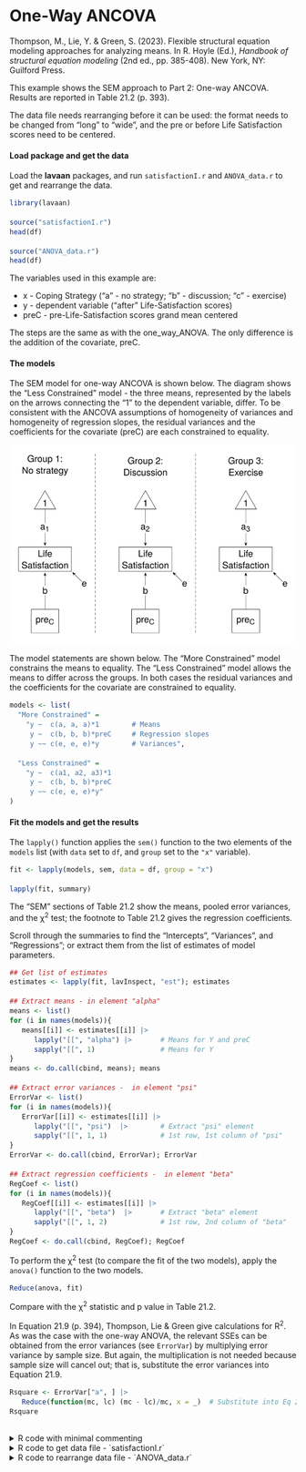 # One-Way ANCOVA


Thompson, M., Lie, Y. & Green, S. (2023). Flexible structural equation
modeling approaches for analyzing means. In R. Hoyle (Ed.), *Handbook of
structural equation modeling* (2nd ed., pp. 385-408). New York, NY:
Guilford Press.

This example shows the SEM approach to Part 2: One-way ANCOVA. Results
are reported in Table 21.2 (p. 393).

The data file needs rearranging before it can be used: the format needs
to be changed from “long” to “wide”, and the pre or before Life
Satisfaction scores need to be centered.

#### Load package and get the data

Load the **lavaan** packages, and run `satisfactionI.r` and
`ANOVA_data.r` to get and rearrange the data.

``` r
library(lavaan)

source("satisfactionI.r")
head(df)

source("ANOVA_data.r")
head(df)
```

The variables used in this example are:

- x - Coping Strategy (“a” - no strategy; “b” - discussion; “c” -
  exercise)
- y - dependent variable (“after” Life-Satisfaction scores)
- preC - pre-Life-Satisfaction scores grand mean centered

The steps are the same as with the one_way_ANOVA. The only difference is
the addition of the covariate, preC.

#### The models

The SEM model for one-way ANCOVA is shown below. The diagram shows the
“Less Constrained” model - the three means, represented by the labels on
the arrows connecting the “1” to the dependent variable, differ. To be
consistent with the ANCOVA assumptions of homogeneity of variances and
homogeneity of regression slopes, the residual variances and the
coefficients for the covariate (preC) are each constrained to equality.

<img src="images/one_way_ANCOVA.svg" data-fig-align="center" />

The model statements are shown below. The “More Constrained” model
constrains the means to equality. The “Less Constrained” model allows
the means to differ across the groups. In both cases the residual
variances and the coefficients for the covariate are constrained to
equality.

``` r
models <- list(
  "More Constrained" =
    "y ~  c(a, a, a)*1        # Means
     y ~  c(b, b, b)*preC     # Regression slopes
     y ~~ c(e, e, e)*y        # Variances",

  "Less Constrained" =
    "y ~  c(a1, a2, a3)*1
     y ~  c(b, b, b)*preC
     y ~~ c(e, e, e)*y"
)
```

#### Fit the models and get the results

The `lapply()` function applies the `sem()` function to the two elements
of the `models` list (with `data` set to `df`, and `group` set to the
`"x"` variable).

``` r
fit <- lapply(models, sem, data = df, group = "x")

lapply(fit, summary)
```

The “SEM” sections of Table 21.2 show the means, pooled error variances,
and the $\upchi$<sup>2</sup> test; the footnote to Table 21.2 gives the
regression coefficients.

Scroll through the summaries to find the “Intercepts”, “Variances”, and
“Regressions”; or extract them from the list of estimates of model
parameters.

``` r
## Get list of estimates
estimates <- lapply(fit, lavInspect, "est"); estimates

## Extract means - in element "alpha"
means <- list()
for (i in names(models)){
   means[[i]] <- estimates[[i]] |>
      lapply("[[", "alpha") |>       # Means for Y and preC
      sapply("[[", 1)                # Means for Y
}
means <- do.call(cbind, means); means

## Extract error variances -  in element "psi"
ErrorVar <- list()
for (i in names(models)){
   ErrorVar[[i]] <- estimates[[i]] |>
      lapply("[[", "psi")  |>        # Extract "psi" element
      sapply("[[", 1, 1)             # 1st row, 1st column of "psi"
}
ErrorVar <- do.call(cbind, ErrorVar); ErrorVar

## Extract regression coefficients -  in element "beta"
RegCoef <- list()
for (i in names(models)){
   RegCoef[[i]] <- estimates[[i]] |>
      lapply("[[", "beta")  |>       # Extract "beta" element
      sapply("[[", 1, 2)             # 1st row, 2nd column of "beta"
}
RegCoef <- do.call(cbind, RegCoef); RegCoef
```

To perform the $\upchi$<sup>2</sup> test (to compare the fit of the two
models), apply the `anova()` function to the two models.

``` r
Reduce(anova, fit)
```

Compare with the $\upchi$<sup>2</sup> statistic and p value in Table
21.2.

In Equation 21.9 (p. 394), Thompson, Lie & Green give calculations for
R<sup>2</sup>. As was the case with the one-way ANOVA, the relevant SSEs
can be obtained from the error variances (see `ErrorVar`) by multiplying
error variance by sample size. But again, the multiplication is not
needed because sample size will cancel out; that is, substitute the
error variances into Equation 21.9.

``` r
Rsquare <- ErrorVar["a", ] |>
   Reduce(function(mc, lc) (mc - lc)/mc, x = _)  # Substitute into Eq 21.9
Rsquare
```

<br />

<details class="code-fold">
<summary>R code with minimal commenting</summary>

``` r
## One-way ANCOVA
##
## Thompson, M., Lie, Y. & Green, S. (2023). Flexible structural equation modeling
## approaches for analyzing means. In R. Hoyle (Ed.), Handbook of structural
## equation modeling (2nd ed., pp. 385-408). New York, NY: Guilford Press.

## Load package
library(lavaan)

## Get the data
source("satisfactionI.r")
head(df)

## Rearrange the data file
source("ANOVA_data.r")
head(df)

## The models
models <- list(
  "More Constrained" =
    "y ~  c(a, a, a)*1        # Means
     y ~  c(b, b, b)*preC     # Regression slopes
     y ~~ c(e, e, e)*y        # Variances",

  "Less Constrained" =
    "y ~  c(a1, a2, a3)*1
     y ~  c(b, b, b)*preC
     y ~~ c(e, e, e)*y"
)

## Fit the models
fit <- lapply(models, sem, data = df, group = "x")

## Get model summaries
## Check results with "SEM" section of Table 21.2
lapply(fit, summary)

## Extract means, variances, and regression coefficients from list of estimates
## Get list of estimates
estimates <- lapply(fit, lavInspect, "est"); estimates

## Extract means - in element "alpha"
means <- list()
for (i in names(models)){
   means[[i]] <- estimates[[i]] |>
      lapply("[[", "alpha") |>       # Means for Y and preC
      sapply("[[", 1)                # Means for Y
}
means <- do.call(cbind, means); means

## Extract error variances -  in element "psi"
ErrorVar <- list()
for (i in names(models)){
   ErrorVar[[i]] <- estimates[[i]] |>
      lapply("[[", "psi")  |>        # Extract "psi" element
      sapply("[[", 1, 1)             # 1st row, 1st column of "psi"
}
ErrorVar <- do.call(cbind, ErrorVar); ErrorVar

## Extract regression coefficients -  in element "beta"
RegCoef <- list()
for (i in names(models)){
   RegCoef[[i]] <- estimates[[i]] |>
      lapply("[[", "beta")  |>       # Extract "beta" element
      sapply("[[", 1, 2)             # 1st row, 2nd column of "beta"
}
RegCoef <- do.call(cbind, RegCoef); RegCoef

## Contrast model fits
## Check with chi sq statistic and p value in Table 21.2
Reduce(anova, fit)

## R square
## Check with Equation 21.9
Rsquare <- ErrorVar["a", ] |>
   Reduce(function(mc, lc) (mc - lc)/mc, x = _)  # Substitute into Eq 21.9
Rsquare
```

</details>

<details class="code-fold">
<summary>R code to get data file - `satisfactionI.r`</summary>

``` r
### Data for Tables 21.1, 21.2, 21.3, 21.4 ###

df <- structure(list(x = c("a", "a", "a", "a", "a", "a", "a", "a", 
"a", "a", "a", "a", "a", "a", "a", "a", "a", "a", "b", "b", "b", 
"b", "b", "b", "b", "b", "b", "b", "b", "b", "c", "c", "c", "c", 
"c", "c", "c", "c", "c", "c", "c", "c", "c", "c", "c", "c", "c", 
"c"), g = c("m", "m", "m", "m", "m", "m", "f", "f", "f", "m", 
"m", "m", "m", "m", "m", "f", "f", "f", "m", "m", "m", "f", "f", 
"f", "m", "m", "m", "f", "f", "f", "m", "m", "m", "f", "f", "f", 
"f", "f", "f", "m", "m", "m", "f", "f", "f", "f", "f", "f"), 
    c = c("before", "before", "before", "before", "before", "before", 
    "before", "before", "before", "after", "after", "after", 
    "after", "after", "after", "after", "after", "after", "before", 
    "before", "before", "before", "before", "before", "after", 
    "after", "after", "after", "after", "after", "before", "before", 
    "before", "before", "before", "before", "before", "before", 
    "before", "after", "after", "after", "after", "after", "after", 
    "after", "after", "after"), y = c(21, 19, 22, 21, 24, 23, 
    21, 24, 23, 22, 22, 24, 25, 27, 30, 22, 23, 24, 23, 23, 21, 
    19, 22, 21, 30, 26, 22, 25, 26, 27, 27, 25, 24, 25, 23, 22, 
    23, 28, 26, 34, 30, 26, 26, 27, 28, 29, 40, 42)), class = "data.frame", row.names = c(NA, 
-48L))


head(df)

## x - Coping Strategy (a - No strategy; b - Discussion; c - Exercise)
## g - Gender
## c - before/after 
## y - dependent variable (Life Satisfaction)
```

</details>

<details class="code-fold">
<summary>R code to rearrange data file - `ANOVA_data.r`</summary>

``` r
### Data for Tables 21.1, 21.2, 21.3, 21.4 ###

## Reshape data - long to wide
tab <- 0.5 * table(df$x)  # in each condition
df$id <- c(rep(1:tab[1], 2), rep(1:tab[2], 2), rep(1:tab[3], 2))  # id variable 

df <- reshape(df, timevar = "c", idvar = c("id", "x", "g"), varying = c("pre", "y"), 
   direction = "wide")


df <- within(df, {
## Grand mean centered "pre" - the before scores
   preC <- scale(pre, scale = FALSE)

## Drop the id variable
   id <- NULL

## Gender X Coping Strategy interaction
  sg <- interaction(x, g, sep = "")

## Dummy variables to use in regression analysis
## Dummy variables for "Coping Startegy"
   x1 <- ifelse(x == "a", 1, 0)
   x2 <- ifelse(x == "b", 1, 0)
   x3 <- ifelse(x == "c", 1, 0)

## Dummy variables for interaction
  dummies <- model.matrix(~ sg - 1)
})

## Unnest the nested 'dummies' matrix, and rename its colomns
df <- do.call(data.frame, df)
names(df) <- gsub("dummies.sg", "", names(df))
```

</details>
